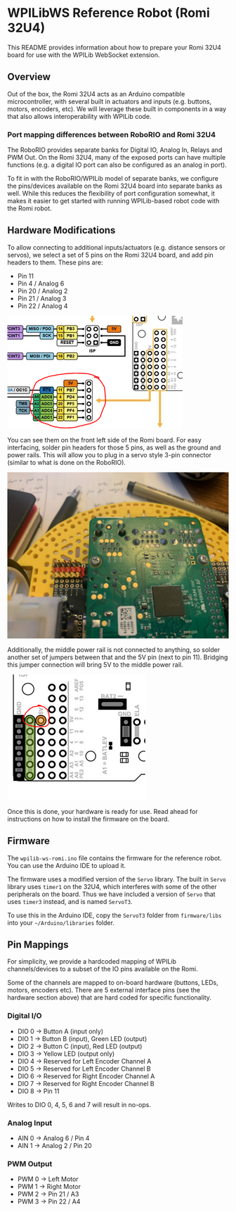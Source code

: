 # WPILibWS Reference Robot (Romi 32U4)
This README provides information about how to prepare your Romi 32U4 board for use with the WPILib WebSocket extension.

## Overview
Out of the box, the Romi 32U4 acts as an Arduino compatible microcontroller, with several built in actuators and inputs (e.g. buttons, motors, encoders, etc). We will leverage these built in components in a way that also allows interoperability with WPILib code.

### Port mapping differences between RoboRIO and Romi 32U4
The RoboRIO provides separate banks for Digital IO, Analog In, Relays and PWM Out. On the Romi 32U4, many of the exposed ports can have multiple functions (e.g. a digital IO port can also be configured as an analog in port).

To fit in with the RoboRIO/WPILib model of separate banks, we configure the pins/devices available on the Romi 32U4 board into separate banks as well. While this reduces the flexibility of port configuration somewhat, it makes it easier to get started with running WPILib-based robot code with the Romi robot.

## Hardware Modifications
To allow connecting to additional inputs/actuators (e.g. distance sensors or servos), we select a set of 5 pins on the Romi 32U4 board, and add pin headers to them. These pins are:

- Pin 11
- Pin 4 / Analog 6
- Pin 20 / Analog 2
- Pin 21 / Analog 3
- Pin 22 / Analog 4

![Romi Pinout](./romi-pinout.png)

You can see them on the front left side of the Romi board. For easy interfacing, solder pin headers for those 5 pins, as well as the ground and power rails. This will allow you to plug in a servo style 3-pin connector (similar to what is done on the RoboRIO).

![Soldered Pins](./romi-pins.jpg)

Additionally, the middle power rail is not connected to anything, so solder another set of jumpers between that and the 5V pin (next to pin 11). Bridging this jumper connection will bring 5V to the middle power rail.

![Power Jumper](./power-bridge.png)

Once this is done, your hardware is ready for use. Read ahead for instructions on how to install the firmware on the board.

## Firmware
The `wpilib-ws-romi.ino` file contains the firmware for the reference robot. You can use the Arduino IDE to upload it.

The firmware uses a modified version of the `Servo` library. The built in `Servo` library uses `timer1` on the 32U4, which interferes with some of the other peripherals on the board. Thus we have included a version of `Servo` that uses `timer3` instead, and is named `ServoT3`.

To use this in the Arduino IDE, copy the `ServoT3` folder from `firmware/libs` into your `~/Arduino/libraries` folder.

## Pin Mappings
For simplicity, we provide a hardcoded mapping of WPILib channels/devices to a subset of the IO pins available on the Romi.

Some of the channels are mapped to on-board hardware (buttons, LEDs, motors, encoders etc). There are 5 external interface pins (see the hardware section above) that are hard coded for specific functionality.

### Digital I/O
- DIO 0 -> Button A (input only)
- DIO 1 -> Button B (input), Green LED (output)
- DIO 2 -> Button C (input), Red LED (output)
- DIO 3 -> Yellow LED (output only)
- DIO 4 -> Reserved for Left Encoder Channel A
- DIO 5 -> Reserved for Left Encoder Channel B
- DIO 6 -> Reserved for Right Encoder Channel A
- DIO 7 -> Reserved for Right Encoder Channel B
- DIO 8 -> Pin 11

Writes to DIO 0, 4, 5, 6 and 7 will result in no-ops.

### Analog Input
- AIN 0 -> Analog 6 / Pin 4
- AIN 1 -> Analog 2 / Pin 20

### PWM Output
- PWM 0 -> Left Motor
- PWM 1 -> Right Motor
- PWM 2 -> Pin 21 / A3
- PWM 3 -> Pin 22 / A4
